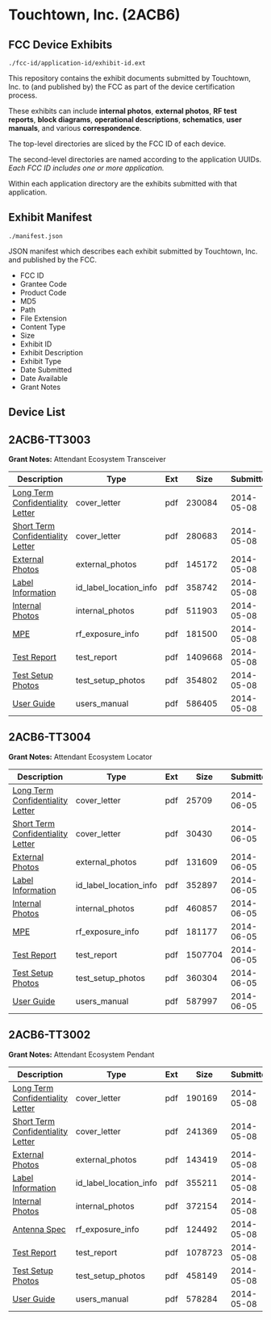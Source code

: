 # Touchtown, Inc. (2ACB6)
## FCC Device Exhibits

```
./fcc-id/application-id/exhibit-id.ext
```

This repository contains the exhibit documents submitted by Touchtown, Inc. to (and published by) the FCC as part of the device certification process.

These exhibits can include **internal photos**, **external photos**, **RF test reports**, **block diagrams**, **operational descriptions**, **schematics**, **user manuals**, and various **correspondence**.

The top-level directories are sliced by the FCC ID of each device.

The second-level directories are named according to the application UUIDs. *Each FCC ID includes one or more application.*

Within each application directory are the exhibits submitted with that application. 

## Exhibit Manifest

```
./manifest.json
```

JSON manifest which describes each exhibit submitted by Touchtown, Inc. and published by the FCC.

- FCC ID
- Grantee Code
- Product Code
- MD5
- Path
- File Extension
- Content Type
- Size
- Exhibit ID
- Exhibit Description
- Exhibit Type
- Date Submitted
- Date Available
- Grant Notes

## Device List
## 2ACB6-TT3003
**Grant Notes:** Attendant Ecosystem Transceiver

| Description | Type | Ext | Size | Submitted | Available |
| ----------- | ---- | --- | ---- | --------- | --------- |
| [Long Term Confidentiality Letter](2ACB6-TT3003/71b31c3623daf39f4188493db2b81189/2261140.pdf) | cover_letter | pdf | 230084 | 2014-05-08 | 2014-05-08 |
| [Short Term Confidentiality Letter](2ACB6-TT3003/71b31c3623daf39f4188493db2b81189/2261142.pdf) | cover_letter | pdf | 280683 | 2014-05-08 | 2014-05-08 |
| [External Photos](2ACB6-TT3003/71b31c3623daf39f4188493db2b81189/2261138.pdf) | external_photos | pdf | 145172 | 2014-05-08 | 2014-06-22 |
| [Label Information](2ACB6-TT3003/71b31c3623daf39f4188493db2b81189/2261147.pdf) | id_label_location_info | pdf | 358742 | 2014-05-08 | 2014-05-08 |
| [Internal Photos](2ACB6-TT3003/71b31c3623daf39f4188493db2b81189/2261139.pdf) | internal_photos | pdf | 511903 | 2014-05-08 | 2014-06-22 |
| [MPE](2ACB6-TT3003/71b31c3623daf39f4188493db2b81189/2261141.pdf) | rf_exposure_info | pdf | 181500 | 2014-05-08 | 2014-05-08 |
| [Test Report](2ACB6-TT3003/71b31c3623daf39f4188493db2b81189/2261137.pdf) | test_report | pdf | 1409668 | 2014-05-08 | 2014-05-08 |
| [Test Setup Photos](2ACB6-TT3003/71b31c3623daf39f4188493db2b81189/2261143.pdf) | test_setup_photos | pdf | 354802 | 2014-05-08 | 2014-06-22 |
| [User Guide](2ACB6-TT3003/71b31c3623daf39f4188493db2b81189/2261148.pdf) | users_manual | pdf | 586405 | 2014-05-08 | 2014-06-22 |
## 2ACB6-TT3004
**Grant Notes:** Attendant Ecosystem Locator

| Description | Type | Ext | Size | Submitted | Available |
| ----------- | ---- | --- | ---- | --------- | --------- |
| [Long Term Confidentiality Letter](2ACB6-TT3004/0f04aa60eb1f3b7220b2d72f7be0dfb9/2286419.pdf) | cover_letter | pdf | 25709 | 2014-06-05 | 2014-06-05 |
| [Short Term Confidentiality Letter](2ACB6-TT3004/0f04aa60eb1f3b7220b2d72f7be0dfb9/2286422.pdf) | cover_letter | pdf | 30430 | 2014-06-05 | 2014-06-05 |
| [External Photos](2ACB6-TT3004/0f04aa60eb1f3b7220b2d72f7be0dfb9/2286413.pdf) | external_photos | pdf | 131609 | 2014-06-05 | 2014-07-20 |
| [Label Information](2ACB6-TT3004/0f04aa60eb1f3b7220b2d72f7be0dfb9/2286416.pdf) | id_label_location_info | pdf | 352897 | 2014-06-05 | 2014-06-05 |
| [Internal Photos](2ACB6-TT3004/0f04aa60eb1f3b7220b2d72f7be0dfb9/2286414.pdf) | internal_photos | pdf | 460857 | 2014-06-05 | 2014-07-20 |
| [MPE](2ACB6-TT3004/0f04aa60eb1f3b7220b2d72f7be0dfb9/2286420.pdf) | rf_exposure_info | pdf | 181177 | 2014-06-05 | 2014-06-05 |
| [Test Report](2ACB6-TT3004/0f04aa60eb1f3b7220b2d72f7be0dfb9/2286412.pdf) | test_report | pdf | 1507704 | 2014-06-05 | 2014-06-05 |
| [Test Setup Photos](2ACB6-TT3004/0f04aa60eb1f3b7220b2d72f7be0dfb9/2286423.pdf) | test_setup_photos | pdf | 360304 | 2014-06-05 | 2014-07-20 |
| [User Guide](2ACB6-TT3004/0f04aa60eb1f3b7220b2d72f7be0dfb9/2286418.pdf) | users_manual | pdf | 587997 | 2014-06-05 | 2014-07-20 |
## 2ACB6-TT3002
**Grant Notes:** Attendant Ecosystem Pendant

| Description | Type | Ext | Size | Submitted | Available |
| ----------- | ---- | --- | ---- | --------- | --------- |
| [Long Term Confidentiality Letter](2ACB6-TT3002/4b6939d1acf5e11d903a8d084c54102b/2261125.pdf) | cover_letter | pdf | 190169 | 2014-05-08 | 2014-05-08 |
| [Short Term Confidentiality Letter](2ACB6-TT3002/4b6939d1acf5e11d903a8d084c54102b/2261132.pdf) | cover_letter | pdf | 241369 | 2014-05-08 | 2014-05-08 |
| [External Photos](2ACB6-TT3002/4b6939d1acf5e11d903a8d084c54102b/2261122.pdf) | external_photos | pdf | 143419 | 2014-05-08 | 2014-06-22 |
| [Label Information](2ACB6-TT3002/4b6939d1acf5e11d903a8d084c54102b/2261127.pdf) | id_label_location_info | pdf | 355211 | 2014-05-08 | 2014-05-08 |
| [Internal Photos](2ACB6-TT3002/4b6939d1acf5e11d903a8d084c54102b/2261123.pdf) | internal_photos | pdf | 372154 | 2014-05-08 | 2014-06-22 |
| [Antenna Spec](2ACB6-TT3002/4b6939d1acf5e11d903a8d084c54102b/2261120.pdf) | rf_exposure_info | pdf | 124492 | 2014-05-08 | 2014-05-08 |
| [Test Report](2ACB6-TT3002/4b6939d1acf5e11d903a8d084c54102b/2261121.pdf) | test_report | pdf | 1078723 | 2014-05-08 | 2014-05-08 |
| [Test Setup Photos](2ACB6-TT3002/4b6939d1acf5e11d903a8d084c54102b/2261133.pdf) | test_setup_photos | pdf | 458149 | 2014-05-08 | 2014-06-22 |
| [User Guide](2ACB6-TT3002/4b6939d1acf5e11d903a8d084c54102b/2261130.pdf) | users_manual | pdf | 578284 | 2014-05-08 | 2014-06-22 |
